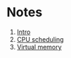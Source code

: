 # Notes

1. [Intro](./intro.txt)
2. [CPU scheduling](./cpu-scheduling.txt)
3. [Virtual memory](./virtual-memory.txt)

